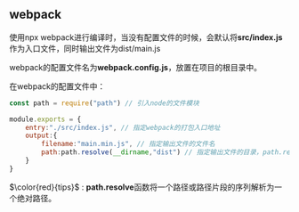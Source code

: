 ## webpack

使用npx webpack进行编译时，当没有配置文件的时候，会默认将**src/index.js**作为入口文件，同时输出文件为dist/main.js

webpack的配置文件名为**webpack.config.js**，放置在项目的根目录中。

在webpack的配置文件中：

```javascript
const path = require("path") // 引入node的文件模块

module.exports = {
    entry:"./src/index.js", // 指定webpack的打包入口地址
    output:{
        filename:"main.min.js", // 指定输出文件的文件名
        path:path.resolve(__dirname,"dist") // 指定输出文件的目录，path.resolve
    }
}

```

$\color{red}{tips}$ : **path.resolve**函数将一个路径或路径片段的序列解析为一个绝对路径。